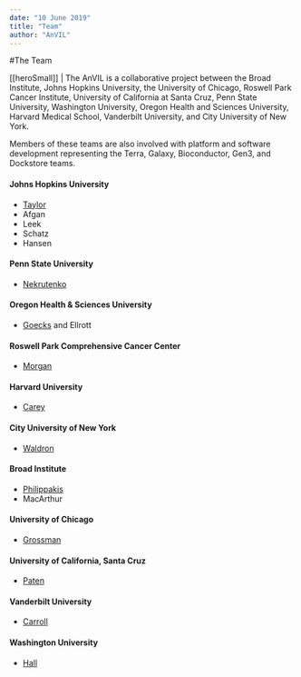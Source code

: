 ```yaml
---
date: "10 June 2019"
title: "Team"
author: "AnVIL"
---
```


#The Team

[[heroSmall]]
| The AnVIL is a collaborative project between the Broad Institute, Johns Hopkins University, the University of Chicago, Roswell Park Cancer Institute, University of California at Santa Cruz, Penn State University, Washington University, Oregon Health and Sciences University, Harvard Medical School, Vanderbilt University, and City University of New York.
 
 Members of these teams are also involved with platform and software development representing the Terra, Galaxy, Bioconductor, Gen3, and Dockstore teams. 


#### Johns Hopkins University
- [Taylor](https://www.taylorlab.org)
- Afgan
- Leek
- Schatz
- Hansen

#### Penn State University
- [Nekrutenko](https://nekrut.github.io/lab_site)

#### Oregon Health & Sciences University
- [Goecks](https://goeckslab.org) and Ellrott

#### Roswell Park Comprehensive Cancer Center
- [Morgan](https://bioconductor.org/about/core-team)

#### Harvard University
- [Carey](http://vjcitn.github.io)

#### City University of New York
- [Waldron](https://waldronlab.io)

#### Broad Institute
- [Philippakis](https://www.broadinstitute.org/bios/anthony-philippakis-0)
- MacArthur

#### University of Chicago
- [Grossman](http://rgrossman.com)

#### University of California, Santa Cruz
- [Paten](https://cgl.genomics.ucsc.edu/team)

#### Vanderbilt University
- [Carroll](https://www.vumc.org/dbmi/person/robert-carroll-phd)

#### Washington University
- [Hall](https://www.genome.wustl.edu/research/labs/hall-lab)
